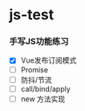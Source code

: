 # js-test
### 手写JS功能练习

- [x] Vue发布订阅模式
- [ ] Promise
- [ ] 防抖/节流
- [ ] call/bind/apply
- [ ] new 方法实现